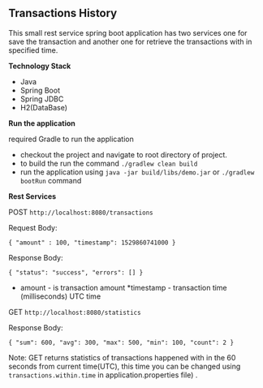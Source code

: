 **Transactions History**
------------------------------------------------------------------------------------------

This small rest service spring boot application has two services one for save the transaction and another one for 
retrieve the transactions with in specified time.

**Technology Stack**
* Java
* Spring Boot
* Spring JDBC
* H2(DataBase)


**Run the application**

required Gradle to run the application

* checkout the project and navigate to root directory of project.
* to build the run the command `./gradlew clean build`
* run the application using `java -jar build/libs/demo.jar` or `./gradlew bootRun` command


**Rest Services**

POST   `http://localhost:8080/transactions`

Request Body:

`{
"amount" : 100,
"timestamp": 1529860741000
}`

Response Body:

`{
     "status": "success",
     "errors": []
 }`

* amount - is transaction amount
*timestamp - transaction time (milliseconds) UTC time

GET `http://localhost:8080/statistics`

Response Body:

`{
     "sum": 600,
     "avg": 300,
     "max": 500,
     "min": 100,
     "count": 2
 }`
 
 Note: GET returns statistics of transactions happened with in the 60 seconds from current time(UTC), this time you can be changed using `transactions.within.time` in application.properties file) .
 
  










